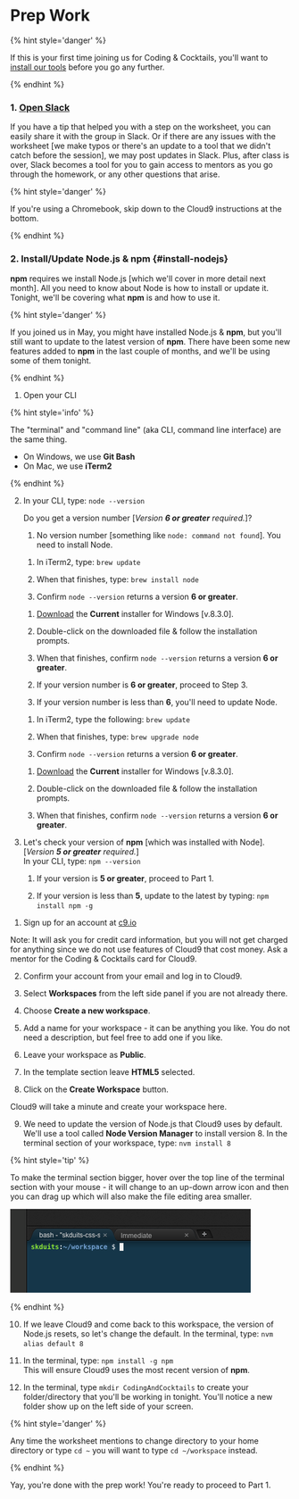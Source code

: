 # Prep Work

{% hint style='danger' %}

If this is your first time joining us for Coding & Cocktails, you'll want to [install our tools](http://bit.ly/CnCTools) before you go any further.

{% endhint %}

### 1. <a href="slack://channel?team=T06BZHS4U&id=C0BGBKGG6">Open Slack</a>

If you have a tip that helped you with a step on the worksheet, you can easily share it with the group in Slack. Or if there are any issues with the worksheet [we make typos or there's an update to a tool that we didn't catch before the session], we may post updates in Slack. Plus, after class is over, Slack becomes a tool for you to gain access to mentors as you go through the homework, or any other questions that arise.

{% hint style='danger' %}

If you're using a Chromebook, skip down to the Cloud9 instructions at the bottom.

{% endhint %}


### 2. Install/Update Node.js & **npm** {#install-nodejs}

**npm** requires we install Node.js [which we'll cover in more detail next month]. All you need to know about Node is how to install or update it. Tonight, we'll be covering what **npm** is and how to use it.

{% hint style='danger' %}

If you joined us in May, you might have installed Node.js & **npm**, but you'll still want to update to the latest version of **npm**. There have been some new features added to **npm** in the last couple of months, and we'll be using some of them tonight.

{% endhint %}

1.  Open your CLI

  {% hint style='info' %}

  The "terminal" and "command line" (aka CLI, command line interface) are the same thing.
  - On Windows, we use **Git Bash**
  - On Mac, we use **iTerm2**

  {% endhint %}

2.  In your CLI, type: `node --version`

    Do you get a version number [_Version **6 or greater** required._]?

    1. No version number [something like `node: command not found`]. You need to install Node.

      <!--sec data-title="Mac - Install Node" data-id="sectionInstallMac" data-show=true data-collapse=true ces-->

      1. In iTerm2, type: `brew update`

      2. When that finishes, type: `brew install node`

      3. Confirm `node --version` returns a version **6 or greater**.

      <!--endsec-->

      <!--sec data-title="Windows - Install Node" data-id="sectionInstallWindows" data-show=true data-collapse=true ces-->

      1. [Download](https://nodejs.org/en/) the **Current** installer for Windows [v.8.3.0].

      2. Double-click on the downloaded file & follow the installation prompts.

      3. When that finishes, confirm `node --version` returns a version **6 or greater**.

      <!--endsec-->

    2. If your version number is **6 or greater**, proceed to Step 3.

    3. If your version number is less than **6**, you'll need to update Node.

      <!--sec data-title="Mac - Update Node" data-id="sectionUpdateMac" data-show=true data-collapse=true ces-->

      1. In iTerm2, type the following: `brew update`

      2. When that finishes, type: `brew upgrade node`

      3. Confirm `node --version` returns a version **6 or greater**.

      <!--endsec-->

      <!--sec data-title="Windows - Update Node" data-id="sectionUpdateWindows" data-show=true data-collapse=true ces-->

      1. [Download](https://nodejs.org/en/) the **Current** installer for Windows [v.8.3.0].

      2. Double-click on the downloaded file & follow the installation prompts.

      3. When that finishes, confirm `node --version` returns a version **6 or greater**.

      <!--endsec-->  

3. Let's check your version of **npm** [which was installed with Node]. [_Version **5 or greater** required._]  
   In your CLI, type: `npm --version`  

   1. If your version is **5 or greater**, proceed to Part 1.

   2. If your version is less than **5**, update to the latest by typing: `npm install npm -g`

<!--sec data-title="Chromebooks Only: Cloud9 Instructions" data-id="section0" data-show=true data-collapse=true ces-->

1. Sign up for an account at [c9.io](https://c9.io)

  Note: It will ask you for credit card information, but you will not get charged for anything since we do not use features of Cloud9 that cost money. Ask a mentor for the Coding & Cocktails card for Cloud9.

2. Confirm your account from your email and log in to Cloud9.

3. Select **Workspaces** from the left side panel if you are not already there.

4. Choose **Create a new workspace**.

5. Add a name for your workspace - it can be anything you like. You do not need a description, but feel free to add one if you like.

6. Leave your workspace as **Public**.

7. In the template section leave **HTML5** selected.

8. Click on the **Create Workspace** button.

  Cloud9 will take a minute and create your workspace here.

9. We need to update the version of Node.js that Cloud9 uses by default. We'll use a tool called **Node Version Manager** to install version 8. In the terminal section of your workspace, type: `nvm install 8`

 {% hint style='tip' %}

 To make the terminal section bigger, hover over the top line of the terminal section with your mouse - it will change to an up-down arrow icon and then you can drag up which will also make the file editing area smaller.

 ![](../images/c9_terminal.png)

 {% endhint %}

10. If we leave Cloud9 and come back to this workspace, the version of Node.js resets, so let's change the default. In the terminal, type: `nvm alias default 8`

11. In the terminal, type: `npm install -g npm`  
This will ensure Cloud9 uses the most recent version of **npm**.

12. In the terminal, type `mkdir CodingAndCocktails` to create your folder/directory that you'll be working in tonight. You'll notice a new folder show up on the left side of your screen.

 {% hint style='danger' %}

 Any time the worksheet mentions to change directory to your home directory or type `cd ~` you will want to type `cd ~/workspace` instead.

 {% endhint %}

<!--endsec-->

Yay, you're done with the prep work! You're ready to proceed to Part 1.
